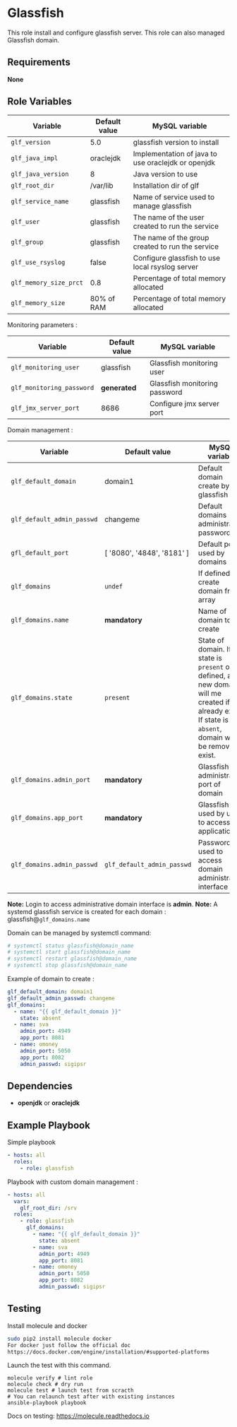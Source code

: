 Glassfish
=========

This role install and configure glassfish server. This role can also managed Glassfish domain.

Requirements
------------

**None**

Role Variables
--------------

Variable | Default value | MySQL variable
---------|---------------|----------------
`glf_version` | 5.0 | glassfish version to install
`glf_java_impl` | oraclejdk | Implementation of java to use oraclejdk or openjdk
`glf_java_version` | 8 | Java version to use
`glf_root_dir` | /var/lib | Installation dir of glf
`glf_service_name` | glassfish | Name of service used to manage glassfish
`glf_user` | glassfish | The name of the user created to run the service
`glf_group` | glassfish | The name of the group created to run the service
`glf_use_rsyslog` | false | Configure glassfish to use local rsyslog server
`glf_memory_size_prct` | 0.8 | Percentage of total memory allocated
`glf_memory_size` | 80% of RAM | Percentage of total memory allocated


Monitoring parameters :

Variable | Default value | MySQL variable
---------|---------------|----------------
`glf_monitoring_user` | glassfish | Glassfish monitoring user
`glf_monitoring_password` | **generated** | Glassfish monitoring password
`glf_jmx_server_port` | 8686 | Configure jmx server port


Domain management :

Variable | Default value | MySQL variable
---------|---------------|----------------
`glf_default_domain` | domain1 | Default domain create by glassfish
`glf_default_admin_passwd` | changeme | Default domains administrative password
`gfl_default_port` | [ '8080', '4848', '8181' ] | Default port used by domains
`glf_domains` | `undef` | If defined create domain from array
`glf_domains.name` | **mandatory** | Name of domain to create
`glf_domains.state` | `present` | State of domain. If state is `present` or not defined, a new domain will me created if not already exist. If state is `absent`, domain will be removed if exist.
`glf_domains.admin_port` | **mandatory** | Glassfish administrative port of domain
`glf_domains.app_port` | **mandatory** | Glassfish port used by users to access application
`glf_domains.admin_passwd` | `glf_default_admin_passwd` | Password used to access domain administrative interface

**Note:** Login to access administrative domain interface is **admin**.
**Note:** A systemd glassfish service is created for each domain : glassfish@`glf_domains.name`

Domain can be managed by systemctl command:

```bash
# systemctl status glassfish@domain_name
# systemctl start glassfish@domain_name
# systemctl restart glassfish@domain_name
# systemctl stop glassfish@domain_name
```

Example of domain to create :

```yml
glf_default_domain: domain1
glf_default_admin_passwd: changeme
glf_domains:
  - name: "{{ glf_default_domain }}"
    state: absent
  - name: sva
    admin_port: 4949
    app_port: 8081
  - name: omoney
    admin_port: 5050
    app_port: 8082
    admin_passwd: sigipsr
```

Dependencies
------------

* **openjdk** or **oraclejdk**

Example Playbook
----------------

Simple playbook

```yml
- hosts: all
  roles:
    - role: glassfish
```

Playbook with custom domain management :

```yml
- hosts: all
  vars:
    glf_root_dir: /srv
  roles:
    - role: glassfish
      glf_domains:
        - name: "{{ glf_default_domain }}"
          state: absent
        - name: sva
          admin_port: 4949
          app_port: 8081
        - name: omoney
          admin_port: 5050
          app_port: 8082
          admin_passwd: sigipsr
```

Testing
--------

Install molecule and docker

```bash
sudo pip2 install molecule docker
For docker just follow the official doc
https://docs.docker.com/engine/installation/#supported-platforms
```

Launch the test with this command.

```
molecule verify # lint role
molecule check # dry run
molecule test # launch test from scracth
# You can relaunch test after with existing instances
ansible-playbook playbook
```

Docs on testing:
https://molecule.readthedocs.io
